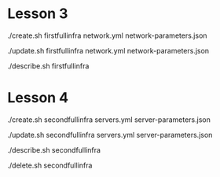 # Lesson 3
./create.sh firstfullinfra network.yml network-parameters.json

./update.sh firstfullinfra network.yml network-parameters.json

./describe.sh firstfullinfra


# Lesson 4

./create.sh secondfullinfra servers.yml server-parameters.json

./update.sh secondfullinfra servers.yml server-parameters.json

./describe.sh secondfullinfra

./delete.sh secondfullinfra
